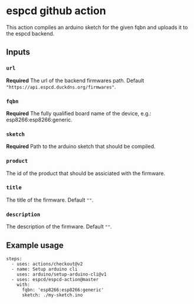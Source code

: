 # espcd github action

This action compiles an arduino sketch for the given fqbn and uploads it to the espcd backend.

## Inputs

### `url`

**Required** The url of the backend firmwares path. Default `"https://api.espcd.duckdns.org/firmwares"`.

### `fqbn`

**Required** The fully qualified board name of the device, e.g.: esp8266:esp8266:generic.

### `sketch`

**Required** Path to the arduino sketch that should be compiled.

### `product`

The id of the product that should be assiciated with the firmware.

### `title`

The title of the firmware. Default `""`.

### `description`

The description of the firmware. Default `""`.

## Example usage

```
steps:
  - uses: actions/checkout@v2
  - name: Setup arduino cli
    uses: arduino/setup-arduino-cli@v1
  - uses: espcd/espcd-action@master
    with:
      fqbn: 'esp8266:esp8266:generic'
      sketch: ./my-sketch.ino
```
